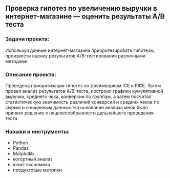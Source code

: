 ## Проверка гипотез по увеличению выручки в интернет-магазине — оценить результаты A/B теста
### Задачи проекта:
Используя данные интернет-магазина приоритезировать гипотезы, произвести оценку результатов A/B-тестирования различными методами
### Описание проекта:
Проведена приоритизация гипотез по фреймворкам ICE и RICE. Затем провел анализ результатов A/B-теста, построил графики кумулятивной выручки, среднего чека, конверсии по группам, а затем посчитал статистическую значимость различий конверсий и средних чеков по сырым и очищенным данным. На основании анализа мной было принято решение о нецелесообразности дальнейшего проведения теста.
### Навыки и инструменты:

- Python
- Pandas
- Matplotlib
- когортный анализ
- юнит-экономика
- продуктовые метрики

